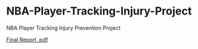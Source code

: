 # NBA-Player-Tracking-Injury-Project
NBA Player Tracking Injury Prevention Project


[Final Report .pdf](https://github.com/bpapiernik/NBA-Player-Tracking-Injury-Project/files/15310795/Final.Report.pdf)
